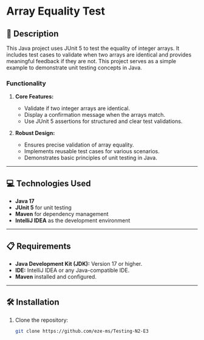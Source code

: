 # Array Equality Test

## 📄 Description
This Java project uses JUnit 5 to test the equality of integer arrays. It includes test cases to validate when two arrays are identical and provides meaningful feedback if they are not. This project serves as a simple example to demonstrate unit testing concepts in Java.

### Functionality
1. **Core Features:**
    - Validate if two integer arrays are identical.
    - Display a confirmation message when the arrays match.
    - Use JUnit 5 assertions for structured and clear test validations.

2. **Robust Design:**
    - Ensures precise validation of array equality.
    - Implements reusable test cases for various scenarios.
    - Demonstrates basic principles of unit testing in Java.

---

## 💻 Technologies Used
- **Java 17**
- **JUnit 5** for unit testing
- **Maven** for dependency management
- **IntelliJ IDEA** as the development environment

---

## 📋 Requirements
- **Java Development Kit (JDK):** Version 17 or higher.
- **IDE:** IntelliJ IDEA or any Java-compatible IDE.
- **Maven** installed and configured.

---

## 🛠️ Installation
1. Clone the repository:
   ```bash
   git clone https://github.com/eze-ms/Testing-N2-E3
